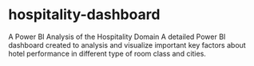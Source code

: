 # hospitality-dashboard
A Power BI Analysis of the Hospitality Domain A detailed Power BI dashboard  created to analysis  and visualize important key factors about hotel performance in different type of room class and cities. 

